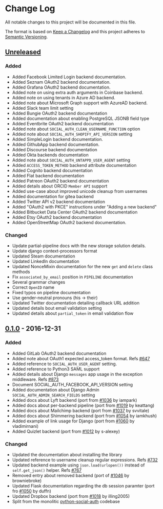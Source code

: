 # Change Log

All notable changes to this project will be documented in this file.

The format is based on [Keep a Changelog](http://keepachangelog.com/)
and this project adheres to [Semantic Versioning](http://semver.org/).

## [Unreleased](https://github.com/python-social-auth/social-docs/commits/master)

### Added

- Added Facebook Limited Login backend documentation.
- Added Seznam OAuth2 backend documentation.
- Added Grafana OAuth2 backend documentation.
- Added note on using extra auth arguments in Coinbase backend.
- Added note on using tenants in Azure AD backend.
- Added note about Microsoft Graph support with AzureAD backend.
- Added Slack team limit setting
- Added Bungie OAuth2 backend documentation
- Added documentation about enabling PostgreSQL JSONB field type
- Added Eventbrite OAuth2 backend documentation
- Added note about `SOCIAL_AUTH_CLEAN_USERNAME_FUNCTION` option
- Added note about `SOCIAL_AUTH_SHOPIFY_API_VERSION` setting
- Added SimpleLogin backend documentation.
- Added GithubApp backend documentation.
- Added Discourse backend documentation
- Added Okta backends documentation
- Added note about `SOCIAL_AUTH_UNTAPPD_USER_AGENT` setting
- Added `ACCESS_TOKEN_METHOD` backend attribute documentation
- Added Cognito backend documentation
- Added Flat backend documentation
- Added Patreon OAuth2 backend documentation
- Added details about ORCID `Member API` support
- Added use-case about improved unicode cleanup from usernames
- Added documentation for gitea backend
- Added Twitter API v2 backend documentation
- Added "OAuth2 with PKCE" instructions under "Adding a new backend"
- Added Bitbucket Data Center OAuth2 backend documentation
- Added Etsy OAuth2 backend documentation
- Added OpenStreetMap OAuth2 backend documentation.

### Changed

- Update partial-pipeline docs with the new storage solution details.
- Update django context-processors format
- Updated Steam documentation
- Updated LinkedIn documentation
- Updated NonceMixin documentation for the new `get` and `delete` class methods
- Fix `associated_by_email` position in `PIPELINE` documentation
- Several grammar changes
- Correct `OpenID` name
- Fixed typos on pipeline documentation
- Use gender-neutral pronouns (his -> their)
- Updated Twitter documentation detailing callback URL addition
- Updated details bout email validation setting
- Updated details about `partial_token` in email validation flow

## [0.1.0](https://github.com/python-social-auth/social-docs/releases/tag/0.1.0) - 2016-12-31

### Added

- Added GitLab OAuth2 backend documentation
- Added note about OAuth1 expected access_token format.
  Refs [#647](https://github.com/omab/python-social-auth/issues/647)
- Added reference to `SOCIAL_AUTH_USER_AGENT` setting.
- Added reference to Python3 SAML support
- Added details about Django `messages` app usage in the exception middleware.
  Refs [#873](https://github.com/omab/python-social-auth/issues/873)
- Document SOCIAL_AUTH_FACEBOOK_API_VERSION setting
- Added documentation about Django Admin `SOCIAL_AUTH_ADMIN_SEARCH_FIELDS` setting
- Added docs about Lyft backend (port from [#1036](https://github.com/omab/python-social-auth/pull/1036)
  by iampark)
- Added docs about per-backend pipeline (port from [#1019](https://github.com/omab/python-social-auth/pull/1019)
  by keattang)
- Added docs about Mailchimp backend (port from [#1037](https://github.com/omab/python-social-auth/pull/1037)
  by svvitale)
- Added docs about Shimmering backend (port from [#1054](https://github.com/omab/python-social-auth/pull/1054)
  by iamkhush)
- Added example of link usage for Django (port from [#1060](https://github.com/omab/python-social-auth/pull/1060)
  by vladimirnani)
- Added Quizlet backend (port from [#1012](https://github.com/omab/python-social-auth/pull/1012)
  by s-alexey)

### Changed

- Updated the documentation about installing the library
- Updated reference to username cleanup regular expressions.
  Refs [#732](https://github.com/omab/python-social-auth/issues/732)
- Updated backend example using `json.load(urlopen())` instead of `self.get_json()` helper.
  Refs [#767](https://github.com/omab/python-social-auth/issues/767)
- Removed entry about removed backend (port of [#1046](https://github.com/omab/python-social-auth/pull/1046)
  by browniebroke)
- Updated Flask documentation regarding the db session paramter (port fro [#1050](https://github.com/omab/python-social-auth/pull/1050)
  by duffn)
- Updated Dropbox backend (port from [#1018](https://github.com/omab/python-social-auth/pull/1018)
  by illing2005)
- Split from the monolitic [python-social-auth](https://github.com/omab/python-social-auth)
  codebase
